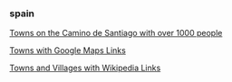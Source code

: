 ### spain

[Towns on the Camino de Santiago with over 1000 people](./camino/towns.md)

[Towns with Google Maps Links](./camino/towns-google-maps.md)

[Towns and Villages with Wikipedia Links](./camino/villages-wikipedia.md)
